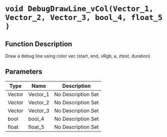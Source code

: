 # `void DebugDrawLine_vCol(Vector_1, Vector_2, Vector_3, bool_4, float_5 )`
## Function Description
Draw a debug line using color vec (start, end, vRgb, a, ztest, duration)
## Parameters
Type|Name|Description
--|--|--
Vector|Vector_1|No Description Set
Vector|Vector_2|No Description Set
Vector|Vector_3|No Description Set
bool|bool_4|No Description Set
float|float_5|No Description Set
